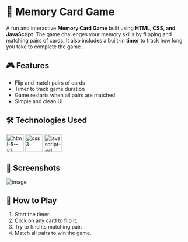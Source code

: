 # 🧠 Memory Card Game

A fun and interactive **Memory Card Game** built using **HTML, CSS, and JavaScript**. The game challenges your memory skills by flipping and matching pairs of cards. It also includes a built-in **timer** to track how long you take to complete the game.

## 🎮 Features

- Flip and match pairs of cards
- Timer to track game duration
- Game restarts when all pairs are matched
- Simple and clean UI

## 🛠️ Technologies Used

  <img width="48" height="48" src="https://img.icons8.com/color/48/html-5--v1.png" alt="html-5--v1"/> <img width="48" height="48" src="https://img.icons8.com/color/48/css3.png" alt="css3"/> <img width="48" height="48" src="https://img.icons8.com/color/48/javascript--v1.png" alt="javascript--v1"/>

## 📸 Screenshots

![image](https://github.com/user-attachments/assets/402c3b1a-de2b-48dc-a1a1-0d6435b49e9e)


## 🧩 How to Play

1. Start the timer.
2. Click on any card to flip it.
3. Try to find its matching pair.
4. Match all pairs to win the game.



